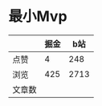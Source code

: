 # 最小Mvp

|        | 掘金 | b站  |
| ------ | ---- | ---- |
| 点赞   | 4    |  248   |
| 浏览   | 425    |  2713    |
| 文章数 |     |     |

